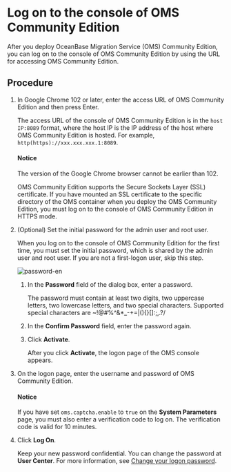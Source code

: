 # Log on to the console of OMS Community Edition

After you deploy OceanBase Migration Service (OMS) Community Edition, you can log on to the console of OMS Community Edition by using the URL for accessing OMS Community Edition.

## Procedure

1. In Google Chrome 102 or later, enter the access URL of OMS Community Edition and then press Enter.

   The access URL of the console of OMS Community Edition is in the `host IP:8089` format, where the host IP is the IP address of the host where OMS Community Edition is hosted. For example, `http(https)://xxx.xxx.xxx.1:8089`.

    <main id="notice" type='notice'>
    <h4>Notice</h4>
    <p>The version of the Google Chrome browser cannot be earlier than 102. </p>
    <p>OMS Community Edition supports the Secure Sockets Layer (SSL) certificate. If you have mounted an SSL certificate to the specific directory of the OMS container when you deploy the OMS Community Edition, you must log on to the console of OMS Community Edition in HTTPS mode. </p>
    </main>

2. (Optional) Set the initial password for the admin user and root user.

   When you log on to the console of OMS Community Edition for the first time, you must set the initial password, which is shared by the admin user and root user. If you are not a first-logon user, skip this step.

   ![password-en](https://obbusiness-private.oss-cn-shanghai.aliyuncs.com/doc/img/oms/oms-ce/password-en.png)

   1. In the **Password** field of the dialog box, enter a password.

      The password must contain at least two digits, two uppercase letters, two lowercase letters, and two special characters. Supported special characters are ~!@#%^&*_-+=|(){}[]:;,.?/

   2. In the **Confirm Password** field, enter the password again.

   3. Click **Activate**.

      After you click **Activate**, the logon page of the OMS console appears.

3. On the logon page, enter the username and password of OMS Community Edition.

    <main id="notice" type='notice'>
    <h4>Notice</h4>
    <p>If you have set <code>oms.captcha.enable</code> to <code>true</code> on the <strong>System Parameters</strong> page, you must also enter a verification code to log on. The verification code is valid for 10 minutes. </p>
    </main>

4. Click **Log On**.

   Keep your new password confidential. You can change the password at **User Center**. For more information, see [Change your logon password](../500.oms-console/300.user-center/200.change-the-logon-password.md).
